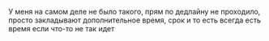 У меня на самом деле не было такого, прям по дедлайну не проходило, просто закладывают дополнительное время, срок и то есть всегда есть время если что-то не так идет